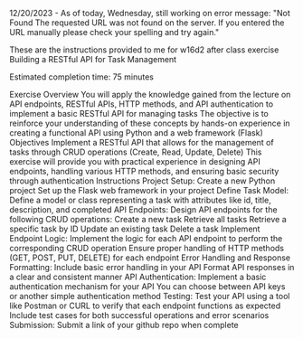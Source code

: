 
12/20/2023 - As of today, Wednesday, still working on error message: "Not Found
The requested URL was not found on the server. If you entered the URL manually please check your spelling and try again." 

These are the instructions provided to me for w16d2 after class exercise Building a RESTful API for Task Management

Estimated completion time: 75 minutes

Exercise Overview
You will apply the knowledge gained from the lecture on API endpoints, RESTful APIs, HTTP methods, and API authentication to implement a basic RESTful API for managing tasks 
The objective is to reinforce your understanding of these concepts by hands-on experience in creating a functional API using Python and a web framework (Flask)
Objectives
Implement a RESTful API that allows for the management of tasks through CRUD operations (Create, Read, Update, Delete) This exercise will provide you with practical experience in designing API endpoints, handling various HTTP methods, and ensuring basic security through authentication
Instructions
Project Setup:
Create a new Python project
Set up the Flask web framework in your project
Define Task Model:
Define a model or class representing a task with attributes like id, title, description, and completed
API Endpoints:
Design API endpoints for the following CRUD operations:
Create a new task
Retrieve all tasks
Retrieve a specific task by ID
Update an existing task
Delete a task
Implement Endpoint Logic:
Implement the logic for each API endpoint to perform the corresponding CRUD operation
Ensure proper handling of HTTP methods (GET, POST, PUT, DELETE) for each endpoint
Error Handling and Response Formatting:
Include basic error handling in your API
Format API responses in a clear and consistent manner
API Authentication:
Implement a basic authentication mechanism for your API You can choose between API keys or another simple authentication method
Testing:
Test your API using a tool like Postman or CURL to verify that each endpoint functions as expected
Include test cases for both successful operations and error scenarios
Submission:
Submit a link of your github repo when complete
